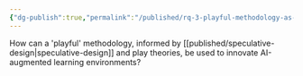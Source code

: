 ```yaml
---
{"dg-publish":true,"permalink":"/published/rq-3-playful-methodology-as-way-to-speculate/"}
---
```


How can a 'playful' methodology, informed by [[published/speculative-design\|speculative-design]] and play theories, be used to innovate AI-augmented learning environments? 